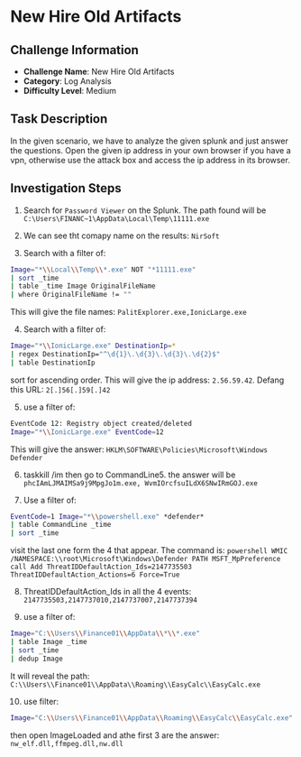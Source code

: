 # New Hire Old Artifacts

## Challenge Information
- **Challenge Name**: New Hire Old Artifacts
- **Category**: Log Analysis
- **Difficulty Level**: Medium

## Task Description
In the given scenario, we have to analyze the given splunk and just answer the questions. Open the given ip address in your own browser if you have a vpn, otherwise use the attack box and access the ip address in its browser.

## Investigation Steps

1. Search for `Password Viewer` on the Splunk. The path found will be `C:\Users\FINANC~1\AppData\Local\Temp\11111.exe`

2. We can see tht comapy name on the results: `NirSoft`

3. Search with a filter of:
```bash 
Image="*\\Local\\Temp\\*.exe" NOT "*11111.exe"
| sort _time
| table _time Image OriginalFileName 
| where OriginalFileName != ""
```
This will give the file names: `PalitExplorer.exe,IonicLarge.exe`

4. Search with a filter of:
```bash 
Image="*\\IonicLarge.exe" DestinationIp=*
| regex DestinationIp="^\d{1}\.\d{3}\.\d{3}\.\d{2}$"
| table DestinationIp
```
sort for ascending order. This will give the ip address: `2.56.59.42`. Defang this URL: `2[.]56[.]59[.]42`

5. use a filter of:
```bash
EventCode 12: Registry object created/deleted
Image="*\\IonicLarge.exe" EventCode=12
```
This will give the answer: `HKLM\SOFTWARE\Policies\Microsoft\Windows Defender`

6. taskkill /im then go to CommandLine5. the answer will be `phcIAmLJMAIMSa9j9MpgJo1m.exe, WvmIOrcfsuILdX6SNwIRmGOJ.exe`

7. Use a filter of:
```bash
EventCode=1 Image="*\\powershell.exe" *defender*
| table CommandLine _time
| sort _time
```
visit the last one form the 4 that appear. The command is: `powershell WMIC /NAMESPACE:\\root\Microsoft\Windows\Defender PATH MSFT_MpPreference call Add ThreatIDDefaultAction_Ids=2147735503 ThreatIDDefaultAction_Actions=6 Force=True`

8. ThreatIDDefaultAction_Ids in all the 4 events: `2147735503,2147737010,2147737007,2147737394`

9. use a filter of: 
```bash
Image="C:\\Users\\Finance01\\AppData\\*\\*.exe"
| table Image _time
| sort _time
| dedup Image
```
It will reveal the path: `C:\\Users\\Finance01\\AppData\\Roaming\\EasyCalc\\EasyCalc.exe`

10. use filter: 
```bash
Image="C:\\Users\\Finance01\\AppData\\Roaming\\EasyCalc\\EasyCalc.exe"
```
then open ImageLoaded and athe first 3 are the answer: `nw_elf.dll,ffmpeg.dll,nw.dll`
